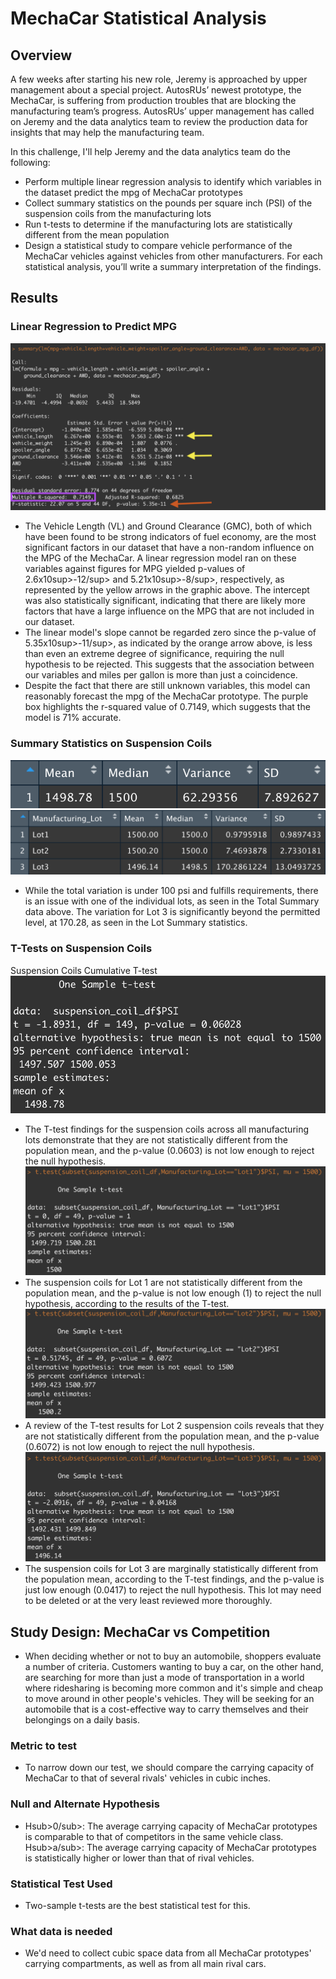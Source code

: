 # MechaCar Statistical Analysis

## Overview
A few weeks after starting his new role, Jeremy is approached by upper management about a special project. AutosRUs’ newest prototype, the MechaCar, is suffering from production troubles that are blocking the manufacturing team’s progress. AutosRUs’ upper management has called on Jeremy and the data analytics team to review the production data for insights that may help the manufacturing team.

In this challenge, I'll help Jeremy and the data analytics team do the following:

 - Perform multiple linear regression analysis to identify which variables in the dataset predict the mpg of MechaCar prototypes
 - Collect summary statistics on the pounds per square inch (PSI) of the suspension coils from the manufacturing lots
 - Run t-tests to determine if the manufacturing lots are statistically different from the mean population
 - Design a statistical study to compare vehicle performance of the MechaCar vehicles against vehicles from other manufacturers. For each statistical analysis, you’ll write a summary interpretation of the findings.

## Results

### Linear Regression to Predict MPG
![Multiple Linear Regression on MPG](images/mpg_line_regres_summry.png)

* The Vehicle Length (VL) and Ground Clearance (GMC), both of which have been found to be strong indicators of fuel economy, are the most significant factors in our dataset that have a non-random influence on the MPG of the MechaCar. A linear regression model ran on these variables against figures for MPG yielded p-values of 2.6x10sup>-12/sup> and 5.21x10sup>-8/sup>, respectively, as represented by the yellow arrows in the graphic above. The intercept was also statistically significant, indicating that there are likely more factors that have a large influence on the MPG that are not included in our dataset.
* The linear model's slope cannot be regarded zero since the p-value of 5.35x10sup>-11/sup>, as indicated by the orange arrow above, is less than even an extreme degree of significance, requiring the null hypothesis to be rejected. This suggests that the association between our variables and miles per gallon is more than just a coincidence.
* Despite the fact that there are still unknown variables, this model can reasonably forecast the mpg of the MechaCar prototype. The purple box highlights the r-squared value of 0.7149, which suggests that the model is 71% accurate.

### Summary Statistics on Suspension Coils
![Suspension Coil Total Summary](images/sus_coil_tot_sum.png)
![Suspension Coil Lot Summary](images/sus_coil_lot_sum.png)
* While the total variation is under 100 psi and fulfills requirements, there is an issue with one of the individual lots, as seen in the Total Summary data above. The variation for Lot 3 is significantly beyond the permitted level, at 170.28, as seen in the Lot Summary statistics.

### T-Tests on Suspension Coils
Suspension Coils Cumulative T-test
![Suspension Coils Cumulative T-test](images/sus_coil_one_samp_ttest.png)
* The T-test findings for the suspension coils across all manufacturing lots demonstrate that they are not statistically different from the population mean, and the p-value (0.0603) is not low enough to reject the null hypothesis.
![Suspension Coil Lot 1 T-test](images/sus_coil_lot1_samp_ttest.png)
* The suspension coils for Lot 1 are not statistically different from the population mean, and the p-value is not low enough (1) to reject the null hypothesis, according to the results of the T-test.
![Suspension Coil Lot 2 T-test](images/sus_coil_lot2_samp_ttest.png)
* A review of the T-test results for Lot 2 suspension coils reveals that they are not statistically different from the population mean, and the p-value (0.6072) is not low enough to reject the null hypothesis.
![Suspension Coil Lot 3 T-test](images/sus_coil_lot3_samp_ttest.png)
* The suspension coils for Lot 3 are marginally statistically different from the population mean, according to the T-test findings, and the p-value is just low enough (0.0417) to reject the null hypothesis. This lot may need to be deleted or at the very least reviewed more thoroughly.

## Study Design: MechaCar vs Competition
 - When deciding whether or not to buy an automobile, shoppers evaluate a number of criteria. Customers wanting to buy a car, on the other hand, are searching for more than just a mode of transportation in a world where ridesharing is becoming more common and it's simple and cheap to move around in other people's vehicles. They will be seeking for an automobile that is a cost-effective way to carry themselves and their belongings on a daily basis.
### Metric to test
 - To narrow down our test, we should compare the carrying capacity of MechaCar to that of several rivals' vehicles in cubic inches.
### Null and Alternate Hypothesis
 - Hsub>0/sub>: The average carrying capacity of MechaCar prototypes is comparable to that of competitors in the same vehicle class. Hsub>a/sub>: The average carrying capacity of MechaCar prototypes is statistically higher or lower than that of rival vehicles.
### Statistical Test Used
 - Two-sample t-tests are the best statistical test for this.
### What data is needed
 - We'd need to collect cubic space data from all MechaCar prototypes' carrying compartments, as well as from all main rival cars.
